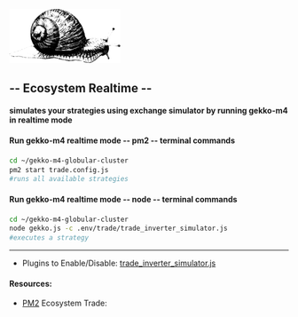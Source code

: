 <img src="https://github.com/universalbit-dev/gekko-m4/blob/master/images/snail.png" width="200" />

## -- Ecosystem Realtime -- 
#### simulates your strategies using exchange simulator by running gekko-m4 in realtime mode

#### Run gekko-m4 realtime mode -- pm2 -- terminal commands
```bash
cd ~/gekko-m4-globular-cluster
pm2 start trade.config.js
#runs all available strategies
```

#### Run gekko-m4 realtime mode  -- node -- terminal commands

```bash
cd ~/gekko-m4-globular-cluster
node gekko.js -c .env/trade/trade_inverter_simulator.js
#executes a strategy
```
---

* Plugins to Enable/Disable: [trade_inverter_simulator.js](https://github.com/universalbit-dev/gekko-m4/blob/master/.env/trade/trade_inverter_simulator.js)

#### Resources:
* [PM2](https://pm2.io/docs/runtime/guide/process-management/) Ecosystem Trade: 
